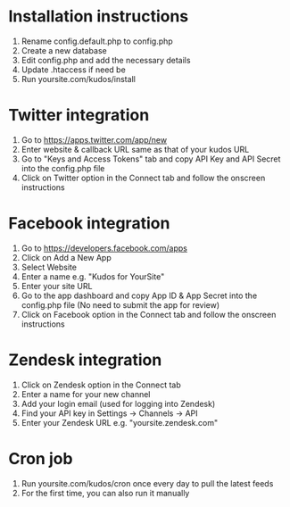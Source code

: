 # Installation instructions

1. Rename config.default.php to config.php
2. Create a new database
3. Edit config.php and add the necessary details
4. Update .htaccess if need be
5. Run yoursite.com/kudos/install

# Twitter integration

1. Go to https://apps.twitter.com/app/new
2. Enter website & callback URL same as that of your kudos URL
3. Go to "Keys and Access Tokens" tab and copy API Key and API Secret into the config.php file
4. Click on Twitter option in the Connect tab and follow the onscreen instructions

# Facebook integration

1. Go to https://developers.facebook.com/apps
2. Click on Add a New App
3. Select Website
4. Enter a name e.g. "Kudos for YourSite"
5. Enter your site URL
6. Go to the app dashboard and copy App ID & App Secret into the config.php file (No need to submit the app for review)
7. Click on Facebook option in the Connect tab and follow the onscreen instructions


# Zendesk integration

1. Click on Zendesk option in the Connect tab
2. Enter a name for your new channel
3. Add your login email (used for logging into Zendesk)
4. Find your API key in Settings -> Channels -> API
5. Enter your Zendesk URL e.g. "yoursite.zendesk.com"

# Cron job

1. Run yoursite.com/kudos/cron once every day to pull the latest feeds
2. For the first time, you can also run it manually